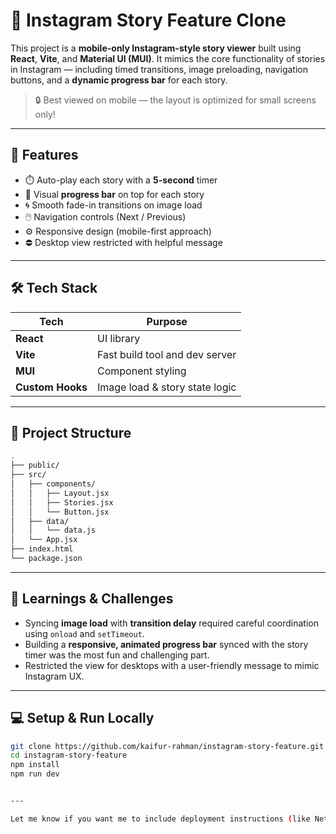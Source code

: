# 📱 Instagram Story Feature Clone

This project is a **mobile-only Instagram-style story viewer** built using **React**, **Vite**, and **Material UI (MUI)**. It mimics the core functionality of stories in Instagram — including timed transitions, image preloading, navigation buttons, and a **dynamic progress bar** for each story.

> 🔒 Best viewed on mobile — the layout is optimized for small screens only!

---

## 🚀 Features

- ⏱️ Auto-play each story with a **5-second** timer
- 📶 Visual **progress bar** on top for each story
- 🌀 Smooth fade-in transitions on image load
- 🖱️ Navigation controls (Next / Previous)
- ⚙️ Responsive design (mobile-first approach)
- ⛔ Desktop view restricted with helpful message

---

## 🛠️ Tech Stack

| Tech            | Purpose                        |
|----------------|--------------------------------|
| **React**       | UI library                     |
| **Vite**        | Fast build tool and dev server |
| **MUI**         | Component styling              |
| **Custom Hooks**| Image load & story state logic |

---

## 📂 Project Structure

```bash
.
├── public/
├── src/
│   ├── components/
│   │   ├── Layout.jsx
│   │   ├── Stories.jsx
│   │   └── Button.jsx
│   ├── data/
│   │   └── data.js
│   └── App.jsx
├── index.html
└── package.json

```
---

## 🧠 Learnings & Challenges

- Syncing **image load** with **transition delay** required careful coordination using `onload` and `setTimeout`.
- Building a **responsive, animated progress bar** synced with the story timer was the most fun and challenging part.
- Restricted the view for desktops with a user-friendly message to mimic Instagram UX.

---

## 💻 Setup & Run Locally

```bash
git clone https://github.com/kaifur-rahman/instagram-story-feature.git
cd instagram-story-feature
npm install
npm run dev


---

Let me know if you want me to include deployment instructions (like Netlify/Vercel), or if you've used TypeScript or added animations with Framer Motion — I can tailor it accordingly.
